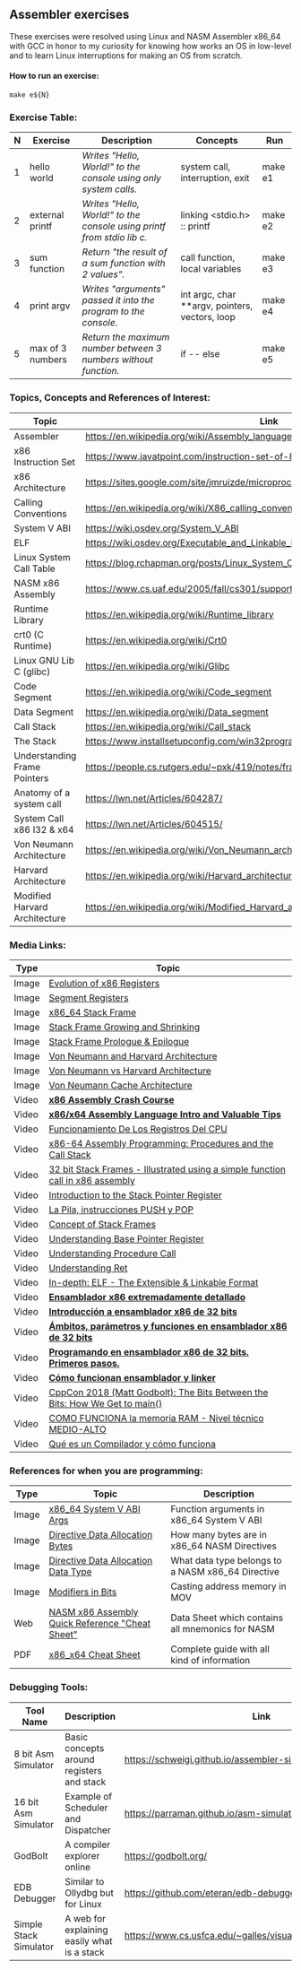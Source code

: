 ## Assembler exercises

These exercises were resolved using Linux and NASM Assembler x86_64 with GCC in honor to my curiosity for knowing how
works an OS in low-level and to learn Linux interruptions for making an OS from scratch.

#### How to run an exercise:
```shell
make e${N}
```

### Exercise Table:
| N   | Exercise         | Description                                                            | Concepts                                       | Run     |
|-----|------------------|------------------------------------------------------------------------|------------------------------------------------|---------|
| 1   | hello world      | *Writes "Hello, World!" to the console using only system calls.*       | system call, interruption, exit                | make e1 |
| 2   | external printf  | *Writes "Hello, World!" to the console using printf from stdio lib c.* | linking <stdio.h> :: printf                    | make e2 |
| 3   | sum function     | *Return "the result of a sum function with 2 values".*                 | call function, local variables                 | make e3 |
| 4   | print argv       | *Writes "arguments" passed it into the program to the console.*        | int argc, char **argv, pointers, vectors, loop | make e4 |
| 5   | max of 3 numbers | *Return the maximum number between 3 numbers without function.*        | if -- else                                     | make e5 |


### Topics, Concepts and References of Interest:
| Topic                         | Link                                                                             |
|-------------------------------|----------------------------------------------------------------------------------|
| Assembler                     | https://en.wikipedia.org/wiki/Assembly_language                                  |
| x86 Instruction Set           | https://www.javatpoint.com/instruction-set-of-8086                               |
| x86 Architecture              | https://sites.google.com/site/jmruizde/microprocesador8086                       |
| Calling Conventions           | https://en.wikipedia.org/wiki/X86_calling_conventions                            |
| System V ABI                  | https://wiki.osdev.org/System_V_ABI                                              |
| ELF                           | https://wiki.osdev.org/Executable_and_Linkable_Format                            |
| Linux System Call Table       | https://blog.rchapman.org/posts/Linux_System_Call_Table_for_x86_64/              |
| NASM x86 Assembly             | https://www.cs.uaf.edu/2005/fall/cs301/support/x86/nasm.html                     |
| Runtime Library               | https://en.wikipedia.org/wiki/Runtime_library                                    |
| crt0 (C Runtime)              | https://en.wikipedia.org/wiki/Crt0                                               |
| Linux GNU Lib C (glibc)       | https://en.wikipedia.org/wiki/Glibc                                              |
| Code Segment                  | https://en.wikipedia.org/wiki/Code_segment                                       |
| Data Segment                  | https://en.wikipedia.org/wiki/Data_segment                                       |
| Call Stack                    | https://en.wikipedia.org/wiki/Call_stack                                         |
| The Stack                     | https://www.installsetupconfig.com/win32programming/processtoolhelpapis12_1.html |
| Understanding Frame Pointers  | https://people.cs.rutgers.edu/~pxk/419/notes/frames.html                         |
| Anatomy of a system call      | https://lwn.net/Articles/604287/                                                 |
| System Call x86 I32 & x64     | https://lwn.net/Articles/604515/                                                 |
| Von Neumann Architecture      | https://en.wikipedia.org/wiki/Von_Neumann_architecture                           |
| Harvard Architecture          | https://en.wikipedia.org/wiki/Harvard_architecture                               |
| Modified Harvard Architecture | https://en.wikipedia.org/wiki/Modified_Harvard_architecture                      |


### Media Links:
| Type  | Topic                                                                                                                                                                                                                                                      |
|-------|------------------------------------------------------------------------------------------------------------------------------------------------------------------------------------------------------------------------------------------------------------|
| Image | [Evolution of x86 Registers](https://static.packt-cdn.com/products/9781789610789/graphics/assets/1309d9ef-7564-4b7c-a31f-ce510cfb19e5.png)                                                                                                                 |
| Image | [Segment Registers](https://www.tenouk.com/Bufferoverflowc/Bufferoverflow1_files/image013.png)                                                                                                                                                             |
| Image | [x86_64 Stack Frame](https://2.bp.blogspot.com/-gNd5RTGpQ1Q/WKKKMbnpRJI/AAAAAAAAALg/nNAZeqHW9dEO1RlzdgyJRc5f7dgmUbdHACLcB/s1600/stack-convention.png)                                                                                                      |
| Image | [Stack Frame Growing and Shrinking](https://thinkingeek.com/wp-content/uploads/2017/05/stack-size.png)                                                                                                                                                     |
| Image | [Stack Frame Prologue & Epilogue](https://www.researchgate.net/profile/Jun-Zhang-57/publication/329007575/figure/fig1/AS:693775961698304@1542420487728/Stack-frame-and-related-operations.jpg)                                                             |
| Image | [Von Neumann and Harvard Architecture](https://www.currentschoolnews.com/wp-content/uploads/2020/03/Von-Neuman-Vs-Harvard-Architecture.png)                                                                                                                |
| Image | [Von Neumann vs Harvard Architecture](https://eevibes.com/wp-content/uploads/2022/02/VON-Neumann-Vs-Harvard-Architecture.png)                                                                                                                              |
| Image | [Von Neumann Cache Architecture](https://upload.wikimedia.org/wikipedia/commons/thumb/4/4e/Computer_Systems_-_Von_Neumann_Architecture_Large_poster_anchor_chart.svg/1280px-Computer_Systems_-_Von_Neumann_Architecture_Large_poster_anchor_chart.svg.png) |
| Video | **[x86 Assembly Crash Course](https://www.youtube.com/watch?v=75gBFiFtAb8)**                                                                                                                                                                               |
| Video | **[x86/x64 Assembly Language Intro and Valuable Tips](https://www.youtube.com/watch?v=2i935mP6hUM)**                                                                                                                                                       |
| Video | [Funcionamiento De Los Registros Del CPU](https://www.youtube.com/watch?v=smYnd5Kq2tU)                                                                                                                                                                     |
| Video | [x86-64 Assembly Programming: Procedures and the Call Stack](https://www.youtube.com/watch?v=QZt9dQ-3B9U)                                                                                                                                                  |
| Video | [32 bit Stack Frames - Illustrated using a simple function call in x86 assembly](https://www.youtube.com/watch?v=q49MQ6UgsHs)                                                                                                                              |
| Video | [Introduction to the Stack Pointer Register](https://www.youtube.com/watch?v=n8_2y5E8N4Y)                                                                                                                                                                  |
| Video | [La Pila, instrucciones PUSH y POP](https://www.youtube.com/watch?v=lEZ4ER2Q1mg)                                                                                                                                                                           |
| Video | [Concept of Stack Frames](https://www.youtube.com/watch?v=lVMYUxGGHRM)                                                                                                                                                                                     |
| Video | [Understanding Base Pointer Register](https://www.youtube.com/watch?v=1w6BEJGmeuU)                                                                                                                                                                         |
| Video | [Understanding Procedure Call](https://www.youtube.com/watch?v=FKnCk9WZrt4)                                                                                                                                                                                |
| Video | [Understanding Ret](https://www.youtube.com/watch?v=dshQZNpMZss)                                                                                                                                                                                           |
| Video | [In-depth: ELF - The Extensible & Linkable Format](https://www.youtube.com/watch?v=nC1U1LJQL8o)                                                                                                                                                            |
| Video | **[Ensamblador x86 extremadamente detallado](https://www.youtube.com/watch?v=oLsk9J_mViE&list=PLZw5VfkTcc8Mzz6HS6-XNxfnEyHdyTlmP)**                                                                                                                        |
| Video | **[Introducción a ensamblador x86 de 32 bits](https://www.youtube.com/watch?v=eAtIQWEu1bw)**                                                                                                                                                               |
| Video | **[Ámbitos, parámetros y funciones en ensamblador x86 de 32 bits](https://www.youtube.com/watch?v=_TsD2o2EB-8)**                                                                                                                                           |
| Video | **[Programando en ensamblador x86 de 32 bits. Primeros pasos.](https://www.youtube.com/watch?v=a9YjhWWnKQ4)**                                                                                                                                              |
| Video | **[Cómo funcionan ensamblador y linker](https://www.youtube.com/watch?v=bK9MYDZjXdY)**                                                                                                                                                                     |
| Video | [CppCon 2018 (Matt Godbolt): The Bits Between the Bits: How We Get to main()](https://www.youtube.com/watch?v=dOfucXtyEsU)                                                                                                                                 |
| Video | [COMO FUNCIONA la memoria RAM - Nivel técnico MEDIO-ALTO](https://www.youtube.com/watch?v=4i5_07y5w6c)                                                                                                                                                     |
| Video | [Qué es un Compilador y cómo funciona](https://www.youtube.com/watch?v=rsdgu-vxjio)                                                                                                                                                                        |


### References for when you are programming:
| Type  | Topic                                                                                                                              | Description                                       |
|-------|------------------------------------------------------------------------------------------------------------------------------------|---------------------------------------------------|
| Image | [x86_64 System V ABI Args](https://images4.programmerclick.com/795/30/303724c2b0b8c90f201fb05cadaa8563.png)                        | Function arguments in x86_64 System V ABI         |
| Image | [Directive Data Allocation Bytes](https://slideplayer.com/slide/4552449/15/images/8/Data+Allocation+%28cont%E2%80%99d%29.jpg)      | How many bytes are in x86_64 NASM Directives      |
| Image | [Directive Data Allocation Data Type](https://slideplayer.com/slide/4552449/15/images/13/Data+Allocation+%28cont%E2%80%99d%29.jpg) | What data type belongs to a NASM x86_64 Directive |
| Image | [Modifiers in Bits](https://slidetodoc.com/presentation_image_h/845310c8f35f2b1e801a9590f0752472/image-28.jpg)                     | Casting address memory in MOV                     |
| Web   | [NASM x86 Assembly Quick Reference "Cheat Sheet"](https://www.cs.uaf.edu/2005/fall/cs301/support/x86/nasm.html)                    | Data Sheet which contains all mnemonics for NASM  |
| PDF   | [x86_x64 Cheat Sheet](https://cs.brown.edu/courses/cs033/docs/guides/x64_cheatsheet.pdf)                                           | Complete guide with all kind of information       |


### Debugging Tools:
| Tool Name              | Description                                 | Link                                                            |
|------------------------|---------------------------------------------|-----------------------------------------------------------------|
| 8 bit Asm Simulator    | Basic concepts around registers and stack   | https://schweigi.github.io/assembler-simulator/                 |
| 16 bit Asm Simulator   | Example of Scheduler and Dispatcher         | https://parraman.github.io/asm-simulator/                       |
| GodBolt                | A compiler explorer online                  | https://godbolt.org/                                            |
| EDB Debugger           | Similar to Ollydbg but for Linux            | https://github.com/eteran/edb-debugger/                         |
| Simple Stack Simulator | A web for explaining easily what is a stack | https://www.cs.usfca.edu/~galles/visualization/SimpleStack.html |
